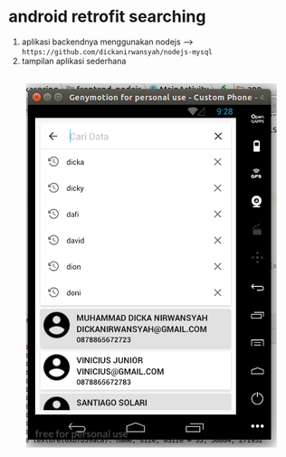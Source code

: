 # android retrofit searching

1. aplikasi backendnya menggunakan nodejs --> `https://github.com/dickanirwansyah/nodejs-mysql`
2. tampilan aplikasi sederhana
<br/>
<div align="center">
<img src="https://raw.githubusercontent.com/dickanirwansyah/android-retrofit-search/master/screenshot/android-retrofit-crop.jpg">
</div>
